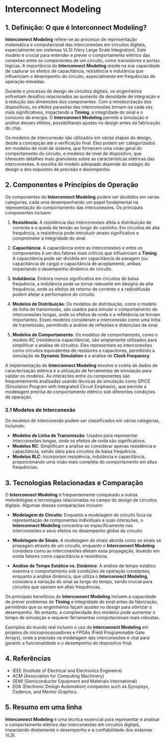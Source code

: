 # Interconnect Modeling

## 1. Definição: O que é **Interconnect Modeling**?
**Interconnect Modeling** refere-se ao processo de representação matemática e computacional das interconexões em circuitos digitais, especialmente em sistemas VLSI (Very Large Scale Integration). Este modelo é crucial para entender e prever o comportamento elétrico das conexões entre os componentes de um circuito, como transistores e portas lógicas. A importância do **Interconnect Modeling** reside na sua capacidade de capturar os efeitos de capacitância, resistência e indutância que influenciam o desempenho do circuito, especialmente em frequências de operação elevadas.

Durante o processo de design de circuitos digitais, os engenheiros enfrentam desafios relacionados ao aumento da densidade de integração e à redução das dimensões dos componentes. Com a miniaturização dos dispositivos, os efeitos parasitas das interconexões tornam-se cada vez mais significativos, impactando a **Timing**, a integridade do sinal e o consumo de energia. O **Interconnect Modeling** permite a simulação e análise desses efeitos, possibilitando ajustes no design antes da fabricação do chip.

Os modelos de interconexão são utilizados em várias etapas do design, desde a concepção até a verificação final. Eles podem ser categorizados em modelos de nível de sistema, que fornecem uma visão geral do comportamento do circuito, e modelos de nível de dispositivo, que oferecem detalhes mais granulares sobre as características elétricas das interconexões. A escolha do modelo adequado depende do estágio do design e dos requisitos de precisão e desempenho.

## 2. Componentes e Princípios de Operação
Os componentes do **Interconnect Modeling** podem ser divididos em várias categorias, cada uma desempenhando um papel fundamental na representação do comportamento das interconexões. Os principais componentes incluem:

1. **Resistência**: A resistência das interconexões afeta a distribuição de corrente e a queda de tensão ao longo do caminho. Em circuitos de alta frequência, a resistência pode introduzir atraso significativo e comprometer a integridade do sinal.

2. **Capacitância**: A capacitância entre as interconexões e entre os componentes é um dos fatores mais críticos que influenciam a **Timing**. A capacitância pode ser dividida em capacitância de paragem (ou capacitância de carga) e capacitância de acoplamento, ambas impactando o desempenho dinâmico do circuito.

3. **Indutância**: Embora menos significativa em circuitos de baixa frequência, a indutância pode se tornar relevante em designs de alta frequência, onde os efeitos de retorno de corrente e a radiodifusão podem afetar a performance do circuito.

4. **Modelos de Distribuição**: Os modelos de distribuição, como o modelo de linha de transmissão, são usados para simular o comportamento de interconexões longas, onde os efeitos de onda e a refletância se tornam importantes. Esses modelos consideram a interconexão como uma linha de transmissão, permitindo a análise de reflexões e distorções de sinal.

5. **Modelos de Comportamento**: Os modelos de comportamento, como o modelo RC (resistência-capacitância), são amplamente utilizados para simplificar a análise de circuitos. Eles representam as interconexões como circuitos equivalentes de resistores e capacitores, permitindo a simulação de **Dynamic Simulation** e a análise de **Clock Frequency**.

A implementação do **Interconnect Modeling** envolve a coleta de dados de caracterização elétrica e a utilização de ferramentas de simulação para validar os modelos. As interações entre os componentes são frequentemente analisadas usando técnicas de simulação como SPICE (Simulation Program with Integrated Circuit Emphasis), que permite a modelagem precisa do comportamento elétrico sob diferentes condições de operação.

### 2.1 Modelos de Interconexão
Os modelos de interconexão podem ser classificados em várias categorias, incluindo:

- **Modelos de Linha de Transmissão**: Usados para representar interconexões longas, onde os efeitos de onda são significativos.
- **Modelos RC**: Simplificam a análise ao considerar apenas resistência e capacitância, sendo úteis para circuitos de baixa frequência.
- **Modelos RLC**: Incorporam resistência, indutância e capacitância, proporcionando uma visão mais completa do comportamento em altas frequências.

## 3. Tecnologias Relacionadas e Comparação
O **Interconnect Modeling** é frequentemente comparado a outras metodologias e tecnologias relacionadas no campo do design de circuitos digitais. Algumas dessas comparações incluem:

- **Modelagem de Circuito**: Enquanto a modelagem de circuito foca na representação de componentes individuais e suas interações, o **Interconnect Modeling** concentra-se especificamente nas interconexões e seus efeitos no desempenho global do circuito.

- **Modelagem de Sinais**: A modelagem de sinais aborda como os sinais se propagam através de um circuito, enquanto o **Interconnect Modeling** considera como as interconexões afetam essa propagação, levando em conta fatores como capacitância e resistência.

- **Análise de Tempo Estático vs. Dinâmico**: A análise de tempo estático examina o comportamento sob condições de operação constantes, enquanto a análise dinâmica, que utiliza o **Interconnect Modeling**, considera a variação do sinal ao longo do tempo, sendo crucial para circuitos que operam em altas frequências.

Os principais benefícios do **Interconnect Modeling** incluem a capacidade de prever problemas de **Timing** e integridade do sinal antes da fabricação, permitindo que os engenheiros façam ajustes no design para otimizar o desempenho. No entanto, a complexidade dos modelos pode aumentar o tempo de simulação e requerer ferramentas computacionais mais robustas.

Exemplos do mundo real incluem o uso de **Interconnect Modeling** em projetos de microprocessadores e FPGAs (Field Programmable Gate Arrays), onde a precisão na modelagem das interconexões é vital para garantir a funcionalidade e o desempenho do dispositivo final.

## 4. Referências
- IEEE (Institute of Electrical and Electronics Engineers)
- ACM (Association for Computing Machinery)
- SEMI (Semiconductor Equipment and Materials International)
- EDA (Electronic Design Automation) companies such as Synopsys, Cadence, and Mentor Graphics.

## 5. Resumo em uma linha
**Interconnect Modeling** é uma técnica essencial para representar e analisar o comportamento elétrico das interconexões em circuitos digitais, impactando diretamente o desempenho e a confiabilidade dos sistemas VLSI.